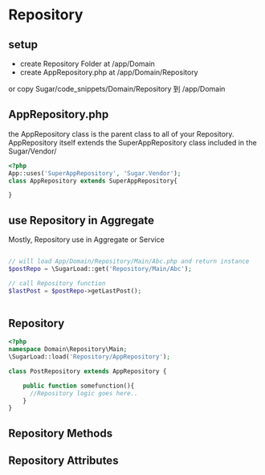 # Repository

## setup
* create Repository Folder at /app/Domain
* create AppRepository.php at /app/Domain/Repository

or copy Sugar/code_snippets/Domain/Repository 到 /app/Domain



## AppRepository.php
the AppRepository class is the parent class to all of your Repository. 
AppRepository itself extends the SuperAppRepository class included in the Sugar/Vendor/ 
```php
<?php
App::uses('SuperAppRepository', 'Sugar.Vendor');
class AppRepository extends SuperAppRepository{

}
```

## use Repository in Aggregate
Mostly, Repository use in Aggregate or Service

```php

// will load App/Domain/Repository/Main/Abc.php and return instance
$postRepo = \SugarLoad::get('Repository/Main/Abc');

// call Repository function
$lastPost = $postRepo->getLastPost();
     
```
## Repository
```php
<?php
namespace Domain\Repository\Main;
\SugarLoad::load('Repository/AppRepository');

class PostRepository extends AppRepository {

    public function somefunction(){  
      //Repository logic goes here..
    }
}
```

## Repository Methods


## Repository Attributes








